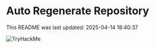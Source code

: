 # Auto Regenerate Repository

This README was last updated: 2025-04-14 18:40:37

 ![TryHackMe](https://tryhackme.com/badge/533634)